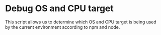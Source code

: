 # Debug OS and CPU target

This script allows us to determine which OS and CPU target is being used by the current environment according to npm and node.

